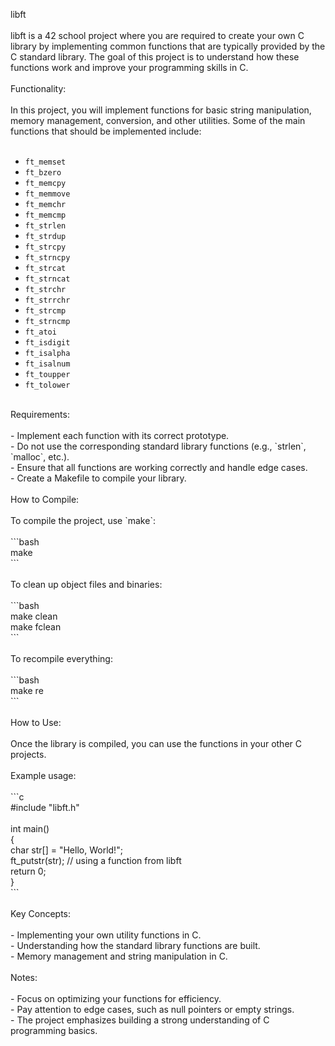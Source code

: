 libft<br>
<br>
libft is a 42 school project where you are required to create your own C library by implementing common functions that are typically provided by the C standard library. The goal of this project is to understand how these functions work and improve your programming skills in C.<br>
<br>
Functionality:<br>
<br>
In this project, you will implement functions for basic string manipulation, memory management, conversion, and other utilities. Some of the main functions that should be implemented include:<br>
<br>
- `ft_memset`<br>
- `ft_bzero`<br>
- `ft_memcpy`<br>
- `ft_memmove`<br>
- `ft_memchr`<br>
- `ft_memcmp`<br>
- `ft_strlen`<br>
- `ft_strdup`<br>
- `ft_strcpy`<br>
- `ft_strncpy`<br>
- `ft_strcat`<br>
- `ft_strncat`<br>
- `ft_strchr`<br>
- `ft_strrchr`<br>
- `ft_strcmp`<br>
- `ft_strncmp`<br>
- `ft_atoi`<br>
- `ft_isdigit`<br>
- `ft_isalpha`<br>
- `ft_isalnum`<br>
- `ft_toupper`<br>
- `ft_tolower`<br>
<br>
Requirements:<br>
<br>
- Implement each function with its correct prototype.<br>
- Do not use the corresponding standard library functions (e.g., `strlen`, `malloc`, etc.).<br>
- Ensure that all functions are working correctly and handle edge cases.<br>
- Create a Makefile to compile your library.<br>
<br>
How to Compile:<br>
<br>
To compile the project, use `make`:<br>
<br>
```bash<br>
make<br>
```<br>
<br>
To clean up object files and binaries:<br>
<br>
```bash<br>
make clean<br>
make fclean<br>
```<br>
<br>
To recompile everything:<br>
<br>
```bash<br>
make re<br>
```<br>
<br>
How to Use:<br>
<br>
Once the library is compiled, you can use the functions in your other C projects.<br>
<br>
Example usage:<br>
<br>
```c<br>
#include "libft.h"<br>
<br>
int main()<br>
{<br>
    char str[] = "Hello, World!";<br>
    ft_putstr(str);  // using a function from libft<br>
    return 0;<br>
}<br>
```<br>
<br>
Key Concepts:<br>
<br>
- Implementing your own utility functions in C.<br>
- Understanding how the standard library functions are built.<br>
- Memory management and string manipulation in C.<br>
<br>
Notes:<br>
<br>
- Focus on optimizing your functions for efficiency.<br>
- Pay attention to edge cases, such as null pointers or empty strings.<br>
- The project emphasizes building a strong understanding of C programming basics.<br>
<br>
